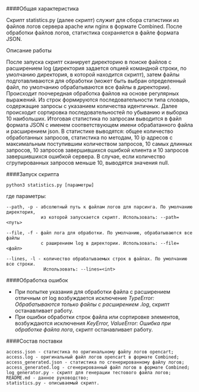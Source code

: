 ####Общая характеристика

Скрипт statistics.py (далее скрипт) служит для сбора статистики из файлов логов сервера apache или
nginx в формате Combined. После обработки файлов логов, статистика сохраняется в файле формата JSON.

Описание работы

После запуска скрипт сканирует директорию в поиске файлов с расширением log (директория задается
опцией командной строки, по умолчанию директория, в которой находится скрипт), затем файлы
подготавливаются для обработки (может быть выбран определенный файл, по умолчанию обрабатываются
все файлы в директории). Происходит поочередная обработка файлов на основе регулярных выражений. Из
строк формируются последовательности типа словарь, содержащие запросы с указанием количества
идентичных. Далее происходит сортировка последовательностей по убыванию и выборка 10 наибольших.
Итоговая статистика по запросам выводится в файл формата JSON с именем соответствующем имени
обрабатанного файла и расширением json. В статистике выводятся: общее количество обработанных
запросов, статистика по методам, 10 ip адресов с максимальным поступившим количеством запросов,
10 самых длинных запросов, 10 запросов завершившихся ошибкой клиента и 10 запросов завершившихся
ошибкой сервера. В случае, если количество сгрупированных запросов меньше 10, выводятся значения
null. 

####Запуск скрипта

    python3 statistics.py [параметры]

где параметры:

    --path, -p - абсолютный путь к файлам логов для парсинга. По умолчанию директория,
                 из которой запускается скрипт. Использовать: --path=<путь> 
     
    --file, -f - файл лога для обработки. По умолчанию, обрабатываются все файлы
                 с раширением log в директории. Использовать: --file=<файл>
    
    --lines, -l - количество обрабатываемых строк в файлах. По умолчанию все строки.
                  Использовать: --lines=<int>
                  
####Обработка ошибок

+ При попытке указания для обработки файла с расширением отличным от log возбуждается исключение
*TypeError: Обрабатываются только файлы с расширением .log*, скрипт останавливает работу.
+ При ошибки обработки строк файла или сортировке элементов, возбуждаются исключения *KeyError,
ValueError: Ошибка при обработке файла лога*, скрипт останавливает работу.

####Состав поставки

    access.json - статистика по оригинальному файлу логов opencart;
    access.log - оригинальный файл логов opencart в формате Combined;
    access_generated.json - статистика по сгенерированному файлу логов;
    access_generated.log - сгенерированный файл логов в формате Combined;
    log_generator.py - скрипт для генерации тестового файла логов;
    README.md - данное руководство;
    statistics.py - описываемый скрипт.